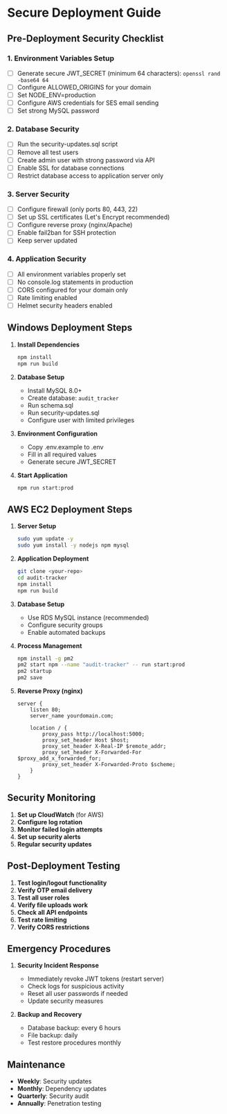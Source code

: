 
# Secure Deployment Guide

## Pre-Deployment Security Checklist

### 1. Environment Variables Setup
- [ ] Generate secure JWT_SECRET (minimum 64 characters): `openssl rand -base64 64`
- [ ] Configure ALLOWED_ORIGINS for your domain
- [ ] Set NODE_ENV=production
- [ ] Configure AWS credentials for SES email sending
- [ ] Set strong MySQL password

### 2. Database Security
- [ ] Run the security-updates.sql script
- [ ] Remove all test users
- [ ] Create admin user with strong password via API
- [ ] Enable SSL for database connections
- [ ] Restrict database access to application server only

### 3. Server Security
- [ ] Configure firewall (only ports 80, 443, 22)
- [ ] Set up SSL certificates (Let's Encrypt recommended)
- [ ] Configure reverse proxy (nginx/Apache)
- [ ] Enable fail2ban for SSH protection
- [ ] Keep server updated

### 4. Application Security
- [ ] All environment variables properly set
- [ ] No console.log statements in production
- [ ] CORS configured for your domain only
- [ ] Rate limiting enabled
- [ ] Helmet security headers enabled

## Windows Deployment Steps

1. **Install Dependencies**
   ```bash
   npm install
   npm run build
   ```

2. **Database Setup**
   - Install MySQL 8.0+
   - Create database: `audit_tracker`
   - Run schema.sql
   - Run security-updates.sql
   - Configure user with limited privileges

3. **Environment Configuration**
   - Copy .env.example to .env
   - Fill in all required values
   - Generate secure JWT_SECRET

4. **Start Application**
   ```bash
   npm run start:prod
   ```

## AWS EC2 Deployment Steps

1. **Server Setup**
   ```bash
   sudo yum update -y
   sudo yum install -y nodejs npm mysql
   ```

2. **Application Deployment**
   ```bash
   git clone <your-repo>
   cd audit-tracker
   npm install
   npm run build
   ```

3. **Database Setup**
   - Use RDS MySQL instance (recommended)
   - Configure security groups
   - Enable automated backups

4. **Process Management**
   ```bash
   npm install -g pm2
   pm2 start npm --name "audit-tracker" -- run start:prod
   pm2 startup
   pm2 save
   ```

5. **Reverse Proxy (nginx)**
   ```nginx
   server {
       listen 80;
       server_name yourdomain.com;
       
       location / {
           proxy_pass http://localhost:5000;
           proxy_set_header Host $host;
           proxy_set_header X-Real-IP $remote_addr;
           proxy_set_header X-Forwarded-For $proxy_add_x_forwarded_for;
           proxy_set_header X-Forwarded-Proto $scheme;
       }
   }
   ```

## Security Monitoring

1. **Set up CloudWatch** (for AWS)
2. **Configure log rotation**
3. **Monitor failed login attempts**
4. **Set up security alerts**
5. **Regular security updates**

## Post-Deployment Testing

1. **Test login/logout functionality**
2. **Verify OTP email delivery**
3. **Test all user roles**
4. **Verify file uploads work**
5. **Check all API endpoints**
6. **Test rate limiting**
7. **Verify CORS restrictions**

## Emergency Procedures

1. **Security Incident Response**
   - Immediately revoke JWT tokens (restart server)
   - Check logs for suspicious activity
   - Reset all user passwords if needed
   - Update security measures

2. **Backup and Recovery**
   - Database backup: every 6 hours
   - File backup: daily
   - Test restore procedures monthly

## Maintenance

- **Weekly**: Security updates
- **Monthly**: Dependency updates
- **Quarterly**: Security audit
- **Annually**: Penetration testing

